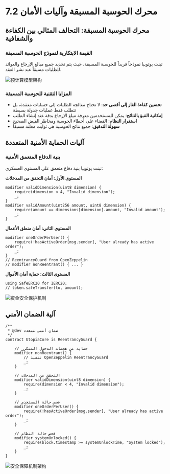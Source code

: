 # 7.2 محرك الحوسبة المسبقة وآليات الأمان

## محرك الحوسبة المسبقة: التحالف المثالي بين الكفاءة والشفافية

### القيمة الابتكارية لنموذج الحوسبة المسبقة

تبنت يوتوبيا نموذجاً فريداً للحوسبة المسبقة، حيث يتم تحديد جميع مبالغ الإرجاع والعوائد للطلبات مسبقاً عند نشر العقد.

![预计算模型架构](/images/图29.svg)

### المزايا التقنية للحوسبة المسبقة

- **تحسين كفاءة الغاز إلى أقصى حد**: لا تحتاج معالجة الطلبات إلى حسابات معقدة، بل تتطلب فقط عمليات جدولة بسيطة
- **إمكانية التنبؤ بالنتائج**: يمكن للمستخدمين معرفة مبلغ الإرجاع بدقة عند إنشاء الطلب
- **استقرار النظام**: القضاء على أخطاء الحوسبة ومخاطر الفيض الصحيح
- **سهولة التدقيق**: جميع نتائج الحوسبة هي ثوابت معلنة مسبقاً

## آليات الحماية الأمنية المتعددة

### بنية الدفاع المتعمق الأمنية

تبنت يوتوبيا بنية دفاع متعمق على المستوى العسكري:

**المستوى الأول: أمان التحقق من المدخلات**
```solidity
modifier validDimension(uint8 dimension) {
    require(dimension < 4, "Invalid dimension");
    _;
}
modifier validAmount(uint256 amount, uint8 dimension) {
    require(amount == dimensions[dimension].amount, "Invalid amount");
    _;
}
```

**المستوى الثاني: أمان منطق الأعمال**
```solidity
modifier oneOrderPerUser() {
    require(!hasActiveOrder[msg.sender], "User already has active order");
    _;
}
// ReentrancyGuard from OpenZeppelin
// modifier nonReentrant() { ... }
```

**المستوى الثالث: حماية أمان الأموال**
```solidity
using SafeERC20 for IERC20;
// token.safeTransfer(to, amount);
```

![资金安全保护机制](/images/图25.svg)

## آلية الضمان الأمني

```solidity
/**
 * @dev ضمان أمني متعدد
 */
contract UtopiaCore is ReentrancyGuard {
    
    // حماية من هجمات الدخول المتكرر
    modifier nonReentrant() {
        // تنفيذ OpenZeppelin ReentrancyGuard
        _;
    }
    
    // التحقق من المدخلات
    modifier validDimension(uint8 dimension) {
        require(dimension < 4, "Invalid dimension");
        _;
    }
    
    // فحص حالة المستخدم
    modifier oneOrderPerUser() {
        require(!hasActiveOrder[msg.sender], "User already has active order");
        _;
    }
    
    // فحص حالة النظام
    modifier systemUnlocked() {
        require(block.timestamp >= systemUnlockTime, "System locked");
        _;
    }
}
```

![安全保障机制架构](/images/图30.svg)